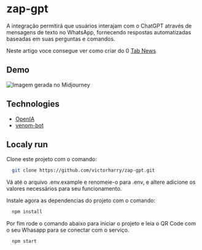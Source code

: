 
# zap-gpt

A integração permitirá que usuários interajam com o ChatGPT através de mensagens de texto no WhatsApp, fornecendo respostas automatizadas baseadas em suas perguntas e comandos.

Neste artigo voce consegue ver como criar do 0 [Tab News](https://www.linkedin.com/in/victorhcharry/)

## Demo

![Imagem gerada no Midjourney](https://miro.medium.com/max/720/1*0K0tAo1ujQoFa9NG3ClIdw.webp)

## Technologies

- [OpenIA](https://beta.openai.com/)
- [venom-bot](https://github.com/orkestral/venom)

## Localy run

Clone este projeto com o comando:

```bash
  git clone https://github.com/victorharry/zap-gpt.git
```

Vá até o arquivo .env.example e renomeie-o para .env, e altere adicione os valores necessários para seu funcionamento.

Instale agora as dependencias do projeto com o comando:

```bash
  npm install
```

Por fim rode o comando abaixo para iniciar o projeto e leia o QR Code com o seu Whasapp para se conectar com o serviço.

```bash
  npm start
```
